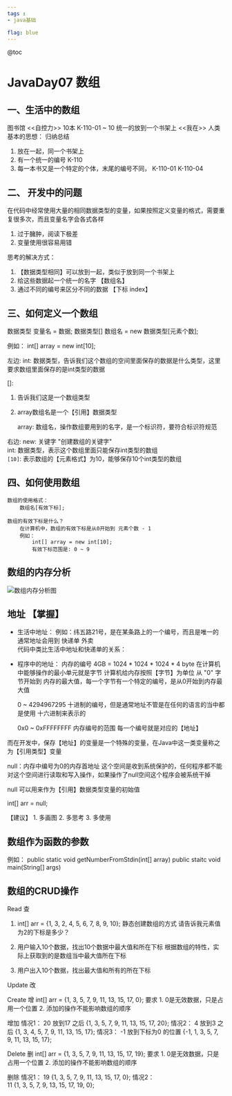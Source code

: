 ```yaml
---
tags : 
- java基础

flag: blue
---
```


@toc

# JavaDay07 数组

## 一、生活中的数组
  图书馆
  <<自控力>> 10本
  K-110-01 ~ 10 统一的放到一个书架上
  <<我在>> 
  人类基本的思想：
  归纳总结
  1. 放在一起，同一个书架上
  2. 有一个统一的编号 K-110
  3. 每一本书又是一个特定的个体，末尾的编号不同， K-110-01 K-110-04
    
##  二、 开发中的问题
   在代码中经常使用大量的相同数据类型的变量，如果按照定义变量的格式，需要重复很多次，而且变量名字会各式各样
  1. 过于臃肿，阅读下极差
  2. 变量使用很容易用错
  
思考的解决方式：
  1. 【数据类型相同】可以放到一起，类似于放到同一个书架上
  2. 给这些数据起一个统一的名字 【数组名】
  3. 通过不同的编号来区分不同的数据 【下标 index】

## 三、如何定义一个数组

数据类型 变量名 = 数据;
数据类型[] 数组名 = new 数据类型[元素个数];

例如：
    int[] array = new int[10];
    
  左边:
      int: 数据类型，告诉我们这个数组的空间里面保存的数据是什么类型，这里要求数组里面保存的是int类型的数据
      
   []: 
  1. 告诉我们这是一个数组类型
  2. array数组名是一个【引用】数据类型
        
      array: 数组名，操作数组要用到的名字，是一个标识符，要符合标识符规范
      
 右边:
  new: 关键字 "创建数组的关键字"  
  int: 数据类型，表示这个数组里面只能保存int类型的数组  
  `[10]`: 表示数组的【元素格式】为10，能够保存10个int类型的数组

## 四、如何使用数组
    数组的使用格式：
        数组名[有效下标];
        
    数组的有效下标是什么？
        在计算机中，数组的有效下标是从0开始到 元素个数 - 1
        例如：  
            int[] array = new int[10];
            有效下标范围是: 0 ~ 9

## 数组的内存分析
    
![数组内存分析图]($resource/%E6%95%B0%E7%BB%84%E5%86%85%E5%AD%98%E5%88%86%E6%9E%90%E5%9B%BE.png)
    
## 地址 【掌握】
-  生活中地址：
      例如：纬五路21号，是在某条路上的一个编号，而且是唯一的
  通常地址会用到 
      快递单 外卖     
  代码中类比生活中地址和快递单的关系：
  
 - 程序中的地址：
      内存的编号
      4GB = 1024 * 1024 * 1024 * 4 byte
      在计算机中能够操作的最小单元就是字节
      计算机给内存按照【字节】为单位 从 "0" 字节开始到 内存的最大值，每一个字节有一个特定的编号，是从0开始到内存最大值
      
   0 ~ 4294967295 十进制的编号，但是通常地址不管是在任何的语言的当中都是使用 十六进制来表示的
    
   0x0 ~ 0xFFFFFFFF 内存编号的范围 每一个编号就是对应的【地址】
      
  而在开发中，保存【地址】的变量是一个特殊的变量，在Java中这一类变量称之为【引用类型】变量
      
  null：内存中编号为0的内存首地址
  这个空间是收到系统保护的，任何程序都不能对这个空间进行读取和写入操作，如果操作了null空间这个程序会被系统干掉
  
  null 可以用来作为【引用】数据类型变量的初始值
  
  int[] arr = null;
        
 【建议】
    1. 多画图
    2. 多思考
    3. 多使用
        
## 数组作为函数的参数
   例如：
        public static void getNumberFromStdin(int[] array)
        public staitc void main(String[] args)

## 数组的CRUD操作
  Read    查
  1. int[] arr = {1, 3, 2, 4, 5, 6, 7, 8, 9, 10};
  静态创建数组的方式
  请告诉我元素值为2的下标是多少？
  
  2. 用户输入10个数据，找出10个数据中最大值和所在下标
  根据数组的特性，实际上获取到的是数组当中最大值所在下标
  
  3. 用户出入10个数据，找出最大值和所有的所在下标
        
  
  Update  改

  Create  增
      int[] arr = {1, 3, 5, 7, 9, 11, 13, 15, 17, 0};
      要求
      1. 0是无效数据，只是占用一个位置
      2. 添加的操作不能影响数组的顺序
      
  增加
      情况1： 
          20 放到17 之后
           {1, 3, 5, 7, 9, 11, 13, 15, 17, 20};
      情况2：
          4 放到3 之后
           {1, 3, 4, 5, 7, 9, 11, 13, 15, 17};
      情况3：
          -1 放到下标为0 的位置
          {-1, 1, 3, 5, 7, 9, 11, 13, 15, 17};
              
  Delete  删
      int[] arr = {1, 3, 5, 7, 9, 11, 13, 15, 17, 19};
       要求
          1. 0是无效数据，只是占用一个位置
          2. 添加的操作不能影响数组的顺序
          
   删除
      情况1：
          19 
          {1, 3, 5, 7, 9, 11, 13, 15, 17, 0};
      情况2：    
          11
          {1, 3, 5, 7, 9, 13, 15, 17, 19, 0};
        
        
        
        
        
        
        
        
        
        
        
        
        